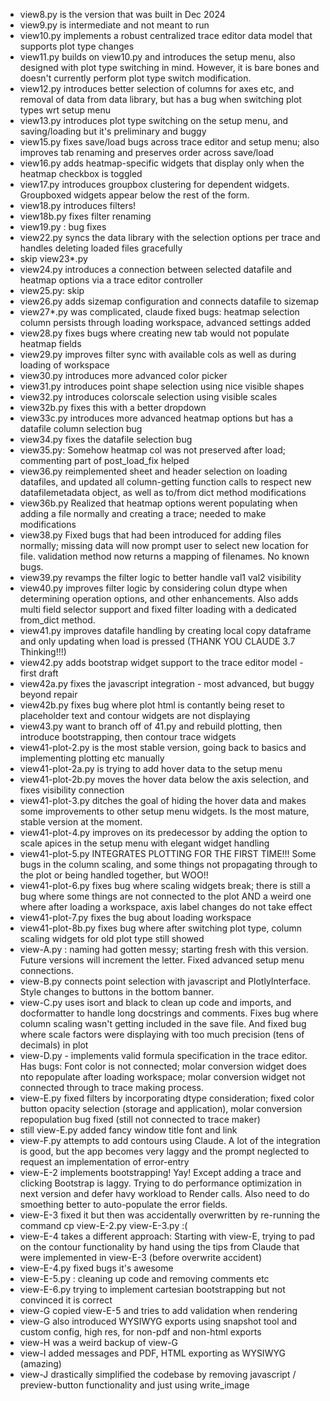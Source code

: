 - view8.py is the version that was built in Dec 2024
- view9.py is intermediate and not meant to run
- view10.py implements a robust centralized trace editor data model that supports plot type changes
- view11.py builds on view10.py and introduces the setup menu, also designed with plot type switching in mind. However, it is bare bones and doesn't currently perform plot type switch modification.
- view12.py introduces better selection of columns for axes etc, and removal of data from data library, but has a bug when switching plot types wrt setup menu
- view13.py introduces plot type switching on the setup menu, and saving/loading but it's preliminary and buggy
- view15.py fixes save/load bugs across trace editor and setup menu; also improves tab renaming and preserves order across save/load
- view16.py adds heatmap-specific widgets that display only when the heatmap checkbox is toggled
- view17.py introduces groupbox clustering for dependent widgets. Groupboxed widgets appear below the rest of the form.
- view18.py introduces filters!
- view18b.py fixes filter renaming
- view19.py : bug fixes
- view22.py syncs the data library with the selection options per trace and handles deleting loaded files gracefully
- skip view23*.py
- view24.py introduces a connection between selected datafile and heatmap options via a trace editor controller
- view25.py: skip
- view26.py adds sizemap configuration and connects datafile to sizemap
- view27*.py was complicated, claude fixed bugs: heatmap selection column persists through loading workspace, advanced settings added
- view28.py fixes bugs where creating new tab would not populate heatmap fields
- view29.py improves filter sync with available cols as well as during loading of workspace
- view30.py introduces more advanced color picker
- view31.py introduces point shape selection using nice visible shapes
- view32.py introduces colorscale selection using visible scales
- view32b.py fixes this with a better dropdown
- view33c.py introduces more advanced heatmap options but has a datafile column selection bug
- view34.py fixes the datafile selection bug
- view35.py: Somehow heatmap col was not preserved after load; commenting part of post_load_fix helped
- view36.py reimplemented sheet and header selection on loading datafiles, and updated all column-getting function calls to respect new datafilemetadata object, as well as to/from dict method modifications
- view36b.py Realized that heatmap options werent populating when adding a file normally and creating a trace; needed to make modifications
- view38.py Fixed bugs that had been introduced for adding files normally; missing data will now prompt user to select new location for file. validation method now returns a mapping of filenames. No known bugs.
- view39.py revamps the filter logic to better handle val1 val2 visibility
- view40.py improves filter logic by considering colun dtype when determining operation options, and other enhancements. Also adds multi field selector support and fixed filter loading with a dedicated from_dict method.
- view41.py improves datafile handling by creating local copy dataframe and only updating when load is pressed (THANK YOU CLAUDE 3.7 Thinking!!!)
- view42.py adds bootstrap widget support to the trace editor model - first draft
- view42a.py fixes the javascript integration - most advanced, but buggy beyond repair
- view42b.py fixes bug where plot html is contantly being reset to placeholder text and contour widgets are not displaying
- view43.py want to branch off of 41.py and rebuild plotting, then introduce bootstrapping, then contour trace widgets
- view41-plot-2.py is the most stable version, going back to basics and implementing plotting etc manually
- view41-plot-2a.py is trying to add hover data to the setup menu
- view41-plot-2b.py moves the hover data below the axis selection, and fixes visibility connection
- view41-plot-3.py ditches the goal of hiding the hover data and makes some improvements to other setup menu widgets. Is the most mature, stable version at the moment.
- view41-plot-4.py improves on its predecessor by adding the option to scale apices in the setup menu with elegant widget handling
- view41-plot-5.py INTEGRATES PLOTTING FOR THE FIRST TIME!!! Some bugs in the column scaling, and some things not propagating through to the plot or being handled together, but WOO!!
- view41-plot-6.py fixes bug where scaling widgets break; there is still a bug where some things are not connected to the plot AND a weird one where after loading a workspace, axis label changes do not take effect
- view41-plot-7.py fixes the bug about loading workspace
- view41-plot-8b.py fixes bug where after switching plot type, column scaling widgets for old plot type still showed
- view-A.py : naming had gotten messy; starting fresh with this version. Future versions will increment the letter. Fixed advanced setup menu connections.
- view-B.py connects point selection with javascript and PlotlyInterface. Style changes to buttons in the bottom banner.
- view-C.py uses isort and black to clean up code and imports, and docformatter to handle long docstrings and comments. Fixes bug where column scaling wasn't getting included in the save file. And fixed bug where scale factors were displaying with too much precision (tens of decimals) in plot
- view-D.py - implements valid formula specification in the trace editor. Has bugs: Font color is not connected; molar conversion widget does nto repopulate after loading workspace; molar conversion widget not connected through to trace making process.
- view-E.py fixed filters by incorporating dtype consideration; fixed color button opacity selection (storage and application), molar conversion repopulation bug fixed (still not connected to trace maker)
- still view-E.py added fancy window title font and link
- view-F.py attempts to add contours using Claude. A lot of the integration is good, but the app becomes very laggy and the prompt neglected to request an implementation of error-entry
- view-E-2 implements bootstrapping! Yay! Except adding a trace and clicking Bootstrap is laggy. Trying to do performance optimization in next version and defer havy workload to Render calls. Also need to do smoething better to auto-populate the error fields.
- view-E-3 fixed it but then was accidentally overwritten by re-running the command cp view-E-2.py view-E-3.py :(
- view-E-4 takes a different approach: Starting with view-E, trying to pad on the contour functionality by hand using the tips from Claude that were implemented in view-E-3 (before overwrite accident)
- view-E-4.py fixed bugs it's awesome
- view-E-5.py : cleaning up code and removing comments etc
- view-E-6.py trying to implement cartesian bootstrapping but not convinced it is correct
- view-G copied view-E-5 and tries to add validation when rendering
- view-G also introduced WYSIWYG exports using snapshot tool and custom config, high res, for non-pdf and non-html exports
- view-H was a weird backup of view-G
- view-I added messages and PDF, HTML exporting as WYSIWYG (amazing)
- view-J drastically simplified the codebase by removing javascript / preview-button functionality and just using write_image
